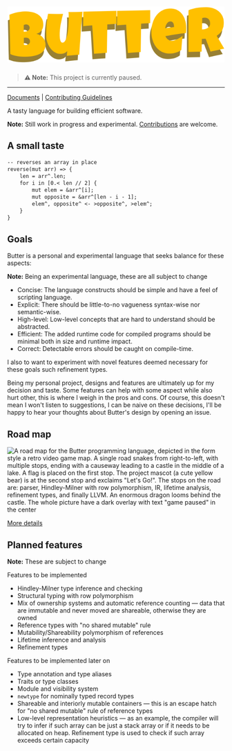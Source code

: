 # ![Butter](butter_text_only.svg)

> **⚠ Note:** This project is currently paused.

---

[Documents](./doc/README.md) | [Contributing Guidelines](./CONTRIBUTING.md)

A tasty language for building efficient software.

**Note:** Still work in progress and experimental. [Contributions] are welcome.

[contributions]: ./CONTRIBUTING.md

## A small taste

```butter
-- reverses an array in place
reverse(mut arr) => {
    len = arr^.len;
    for i in [0.< len // 2] {
        mut elem = &arr^[i];
        mut opposite = &arr^[len - i - 1];
        elem^, opposite^ <- >opposite^, >elem^;
    }
}
```

## Goals

Butter is a personal and experimental language that seeks balance for these aspects:

**Note:** Being an experimental language, these are all subject to change

- Concise: The language constructs should be simple and have a feel of scripting language.
- Explicit: There should be little-to-no vagueness syntax-wise nor semantic-wise.
- High-level: Low-level concepts that are hard to understand should be abstracted.
- Efficient: The added runtime code for compiled programs should be minimal both in size and runtime impact.
- Correct: Detectable errors should be caught on compile-time.

I also to want to experiment with novel features deemed necessary for these goals such refinement types.

Being my personal project, designs and features are ultimately up for my decision and taste. Some features can help with some aspect while also hurt other, this is where I weigh in the pros and cons. Of course, this doesn't mean I won't listen to suggestions, I can be naive on these decisions, I'll be happy to hear your thoughts about Butter's design by opening an issue.

## Road map

![A road map for the Butter programming language, depicted in the form style a retro video game map. A single road snakes from right-to-left, with multiple stops, ending with a causeway leading to a castle in the middle of a lake. A flag is placed on the first stop. The project mascot (a cute yellow bear) is at the second stop and exclaims "Let's Go!". The stops on the road are: parser, Hindley-Milner with row polymorphism, IR, lifetime analysis, refinement types, and finally LLVM. An enormous dragon looms behind the castle. The whole picture have a dark overlay with text "game paused" in the center](./roadmap.webp)

[More details](https://github.com/neverRare/butter/projects/1)

## Planned features

**Note:** These are subject to change

Features to be implemented

- Hindley-Milner type inference and checking
- Structural typing with row polymorphism
- Mix of ownership systems and automatic reference counting &mdash; data that are immutable and never moved are shareable, otherwise they are owned
- Reference types with "no shared mutable" rule
- Mutability/Shareability polymorphism of references
- Lifetime inference and analysis
- Refinement types

Features to be implemented later on

- Type annotation and type aliases
- Traits or type classes
- Module and visibility system
- `newtype` for nominally typed record types
- Shareable and interiorly mutable containers &mdash; this is an escape hatch for "no shared mutable" rule of reference types
- Low-level representation heuristics &mdash; as an example, the compiler will try to infer if such array can be just a stack array or if it needs to be allocated on heap. Refinement type is used to check if such array exceeds certain capacity
